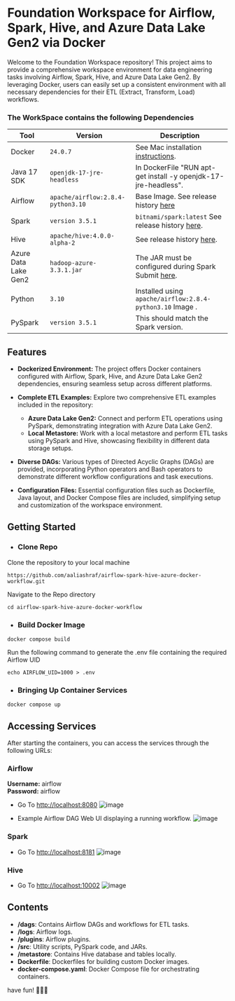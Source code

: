 # Foundation Workspace for Airflow, Spark, Hive, and Azure Data Lake Gen2 via Docker
Welcome to the Foundation Workspace repository! This project aims to provide a comprehensive workspace environment for data engineering tasks involving Airflow, Spark, Hive, and Azure Data Lake Gen2. By leveraging Docker, users can easily set up a consistent environment with all necessary dependencies for their ETL (Extract, Transform, Load) workflows.

### The WorkSpace contains the following Dependencies


| Tool | Version | Description |
| -----| ------- | -------- |
| Docker | `24.0.7` | See Mac installation [instructions](https://docs.docker.com/desktop/install/windows-install/).
| Java 17 SDK | `openjdk-17-jre-headless` | In DockerFile "RUN apt-get install -y openjdk-17-jre-headless".
| Airflow | `apache/airflow:2.8.4-python3.10` | Base Image. See release history [here](https://hub.docker.com/layers/apache/hive/4.0.0-alpha-2/images/sha256-69e482fdcebb9e07610943b610baea996c941bb36814cf233769b8a4db41f9c1?context=explore)
| Spark | `version 3.5.1` | `bitnami/spark:latest` See release history [here](https://hub.docker.com/r/bitnami/spark).
| Hive | `apache/hive:4.0.0-alpha-2` | See release history [here](https://hub.docker.com/layers/apache/hive/4.0.0-alpha-2/images/sha256-69e482fdcebb9e07610943b610baea996c941bb36814cf233769b8a4db41f9c1?context=explore).
| Azure Data Lake Gen2 | `hadoop-azure-3.3.1.jar` | The JAR must be configured during Spark Submit [here](https://mvnrepository.com/artifact/org.apache.hadoop/hadoop-azure/3.3.1).
| Python | `3.10` | Installed using `apache/airflow:2.8.4-python3.10` Image .
| PySpark | `version 3.5.1` | This should match the Spark version.


## Features
- **Dockerized Environment:** The project offers Docker containers configured with Airflow, Spark, Hive, and Azure Data Lake Gen2 dependencies, ensuring seamless setup across different platforms.
- **Complete ETL Examples:** Explore two comprehensive ETL examples included in the repository:

  - **Azure Data Lake Gen2:** Connect and perform ETL operations using PySpark, demonstrating integration with Azure Data Lake Gen2.
  - **Local Metastore:** Work with a local metastore and perform ETL tasks using PySpark and Hive, showcasing flexibility in different data storage setups.

- **Diverse DAGs:** Various types of Directed Acyclic Graphs (DAGs) are provided, incorporating Python operators and Bash operators to demonstrate different workflow configurations and task executions.
- **Configuration Files:** Essential configuration files such as Dockerfile, Java layout, and Docker Compose files are included, simplifying setup and customization of the workspace environment.

## Getting Started

- ### Clone Repo
  
Clone the repository to your local machine
``` shell
https://github.com/aaliashraf/airflow-spark-hive-azure-docker-workflow.git
```

Navigate to the Repo directory
``` shell
cd airflow-spark-hive-azure-docker-workflow
```

- ### Build Docker Image

``` shell
docker compose build
```
Run the following command to generate the .env file containing the required Airflow UID 

``` shell
echo AIRFLOW_UID=1000 > .env
```

- ### Bringing Up Container Services

``` shell
docker compose up
```

## Accessing Services

After starting the containers, you can access the services through the following URLs:

### Airflow
**Username:** airflow  
**Password:** airflow
- Go To [http://localhost:8080](http://localhost:8080)
![image](https://github.com/aaliashraf/airflow-spark-hive-azure-docker-workflow/assets/56219554/e6a95b4a-b908-4899-b712-e4ecc9f092bb)

- Example Airflow DAG Web UI displaying a running workflow.
![image](https://github.com/aaliashraf/airflow-spark-hive-azure-docker-workflow/assets/56219554/77bd01d9-e4ce-4fd0-8487-6fe071b720b6)






### Spark

- Go To [http://localhost:8181](http://localhost:8181)
![image](https://github.com/aaliashraf/airflow-spark-hive-azure-docker-workflow/assets/56219554/1ace3a4a-d05a-4894-8b9e-28fc06ba86e0)



### Hive

- Go To [http://localhost:10002](http://localhost:10002)
![image](https://github.com/aaliashraf/airflow-spark-hive-azure-docker-workflow/assets/56219554/b24a468d-8e3c-4038-a372-2034cc73421d)

## Contents

- **/dags**: Contains Airflow DAGs and workflows for ETL tasks.
- **/logs**: Airflow logs.
- **/plugins**: Airflow plugins.
- **/src**: Utility scripts, PySpark code, and JARs.
- **/metastore**: Contains Hive database and tables locally.
- **Dockerfile**: Dockerfiles for building custom Docker images.
- **docker-compose.yaml**: Docker Compose file for orchestrating containers.

have fun! 🚀🚀🚀



